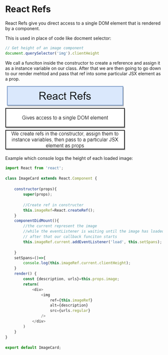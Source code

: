 # React Refs

React Refs give you direct access to a single DOM element that is rendered by a component.

This is used in place of code like docment selector:

````js
// Get height of an image component
document.querySelector('img').clientHeight
````

We call a funciton inside the constructor to create a reference and assign it as a instance variable on our class. After that we are then going to go down to our render mehtod and pass that ref into some particular JSX element as a prop.

![Refs](img/react/refs.png)

Example which console logs the height of each loaded image:

````js
import React from 'react';

class ImageCard extends React.Component {

    constructor(props){
        super(props);
        
        //Create ref in constructer
        this.imageRef=React.createRef();
    }
    componentDidMount(){
        //the current represent the image 
        //while the eventListener is waiting until the image has loaded
        // after that our callback funciton starts
        this.imageRef.current.addEventListener('load', this.setSpans);
      
    }
    setSpans=()=>{
        console.log(this.imageRef.current.clientHeight);
    }
    render() {
        const {description, urls}=this.props.image;
        return(
            <div>
                <img 
                    ref={this.imageRef}
                    alt={description}
                    src={urls.regular}
                />
            </div>
        )
    }
}

export default ImageCard;
````
